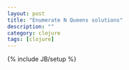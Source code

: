 ```yaml
---
layout: post
title: "Enumerate N Queens solutions"
description: ""
category: clojure
tags: [clojure]
---
```

{% include JB/setup %}

<script src="https://gist.github.com/2196964.js?file=nqueens.clj"> </script>